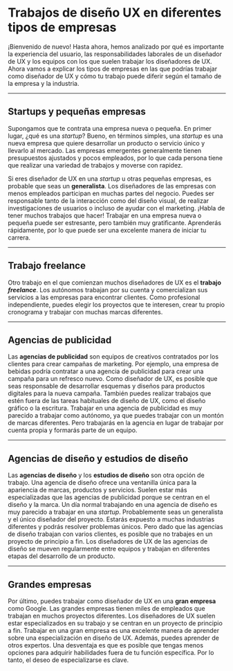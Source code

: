 # Trabajos de diseño UX en diferentes tipos de empresas

¡Bienvenido de nuevo! Hasta ahora, hemos analizado por qué es importante la experiencia del usuario, las responsabilidades laborales de un diseñador de UX y los equipos con los que suelen trabajar los diseñadores de UX. Ahora vamos a explicar los tipos de empresas en las que podrías trabajar como diseñador de UX y cómo tu trabajo puede diferir según el tamaño de la empresa y la industria.

---

## Startups y pequeñas empresas

Supongamos que te contrata una empresa nueva o pequeña. En primer lugar, ¿qué es una *startup*? Bueno, en términos simples, una *startup* es una nueva empresa que quiere desarrollar un producto o servicio único y llevarlo al mercado. Las empresas emergentes generalmente tienen presupuestos ajustados y pocos empleados, por lo que cada persona tiene que realizar una variedad de trabajos y moverse con rapidez.

Si eres diseñador de UX en una *startup* u otras pequeñas empresas, es probable que seas un **generalista**. Los diseñadores de las empresas con menos empleados participan en muchas partes del negocio. Puedes ser responsable tanto de la interacción como del diseño visual, de realizar investigaciones de usuarios o incluso de ayudar con el marketing. ¡Habla de tener muchos trabajos que hacer! Trabajar en una empresa nueva o pequeña puede ser estresante, pero también muy gratificante. Aprenderás rápidamente, por lo que puede ser una excelente manera de iniciar tu carrera.

---

## Trabajo freelance

Otro trabajo en el que comienzan muchos diseñadores de UX es el **trabajo *freelance***. Los autónomos trabajan por su cuenta y comercializan sus servicios a las empresas para encontrar clientes. Como profesional independiente, puedes elegir los proyectos que te interesen, crear tu propio cronograma y trabajar con muchas marcas diferentes.

---

## Agencias de publicidad

Las **agencias de publicidad** son equipos de creativos contratados por los clientes para crear campañas de marketing. Por ejemplo, una empresa de bebidas podría contratar a una agencia de publicidad para crear una campaña para un refresco nuevo. Como diseñador de UX, es posible que seas responsable de desarrollar esquemas y diseños para productos digitales para la nueva campaña. También puedes realizar trabajos que estén fuera de las tareas habituales de diseño de UX, como el diseño gráfico o la escritura. Trabajar en una agencia de publicidad es muy parecido a trabajar como autónomo, ya que puedes trabajar con un montón de marcas diferentes. Pero trabajarás en la agencia en lugar de trabajar por cuenta propia y formarás parte de un equipo.

---

## Agencias de diseño y estudios de diseño

Las **agencias de diseño** y los **estudios de diseño** son otra opción de trabajo. Una agencia de diseño ofrece una ventanilla única para la apariencia de marcas, productos y servicios. Suelen estar más especializadas que las agencias de publicidad porque se centran en el diseño y la marca. Un día normal trabajando en una agencia de diseño es muy parecido a trabajar en una *startup*. Probablemente seas un generalista y el único diseñador del proyecto. Estarás expuesto a muchas industrias diferentes y podrás resolver problemas únicos. Pero dado que las agencias de diseño trabajan con varios clientes, es posible que no trabajes en un proyecto de principio a fin. Los diseñadores de UX de las agencias de diseño se mueven regularmente entre equipos y trabajan en diferentes etapas del desarrollo de un producto.

---

## Grandes empresas

Por último, puedes trabajar como diseñador de UX en una **gran empresa** como Google. Las grandes empresas tienen miles de empleados que trabajan en muchos proyectos diferentes. Los diseñadores de UX suelen estar especializados en su trabajo y se centran en un proyecto de principio a fin. Trabajar en una gran empresa es una excelente manera de aprender sobre una especialización en diseño de UX. Además, puedes aprender de otros expertos. Una desventaja es que es posible que tengas menos opciones para adquirir habilidades fuera de tu función específica. Por lo tanto, el deseo de especializarse es clave.
